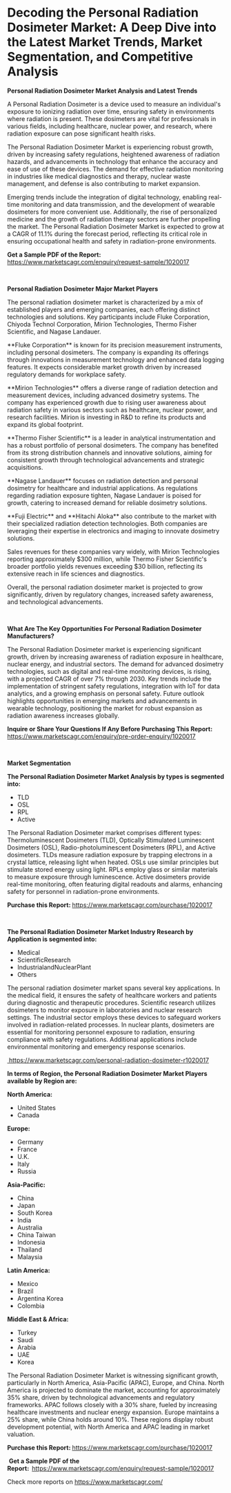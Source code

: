 <p><h1>Decoding the Personal Radiation Dosimeter Market: A Deep Dive into the Latest Market Trends, Market Segmentation, and Competitive Analysis</h1></p><p><strong>Personal Radiation Dosimeter Market Analysis and Latest Trends</strong></p>
<p><p>A Personal Radiation Dosimeter is a device used to measure an individual's exposure to ionizing radiation over time, ensuring safety in environments where radiation is present. These dosimeters are vital for professionals in various fields, including healthcare, nuclear power, and research, where radiation exposure can pose significant health risks. </p><p>The Personal Radiation Dosimeter Market is experiencing robust growth, driven by increasing safety regulations, heightened awareness of radiation hazards, and advancements in technology that enhance the accuracy and ease of use of these devices. The demand for effective radiation monitoring in industries like medical diagnostics and therapy, nuclear waste management, and defense is also contributing to market expansion. </p><p>Emerging trends include the integration of digital technology, enabling real-time monitoring and data transmission, and the development of wearable dosimeters for more convenient use. Additionally, the rise of personalized medicine and the growth of radiation therapy sectors are further propelling the market. The Personal Radiation Dosimeter Market is expected to grow at a CAGR of 11.1% during the forecast period, reflecting its critical role in ensuring occupational health and safety in radiation-prone environments.</p></p>
<p><strong>Get a Sample PDF of the Report:&nbsp;</strong> <a href="https://www.marketscagr.com/enquiry/request-sample/1020017?utm_campaign=2113&utm_medium=2&utm_source=Github&utm_content=ia&utm_term=23022025&utm_id=personal-radiation-dosimeter">https://www.marketscagr.com/enquiry/request-sample/1020017</a></p>
<p>&nbsp;</p>
<p><strong>Personal Radiation Dosimeter Major Market Players</strong></p>
<p><p>The personal radiation dosimeter market is characterized by a mix of established players and emerging companies, each offering distinct technologies and solutions. Key participants include Fluke Corporation, Chiyoda Technol Corporation, Mirion Technologies, Thermo Fisher Scientific, and Nagase Landauer.</p><p>**Fluke Corporation** is known for its precision measurement instruments, including personal dosimeters. The company is expanding its offerings through innovations in measurement technology and enhanced data logging features. It expects considerable market growth driven by increased regulatory demands for workplace safety.</p><p>**Mirion Technologies** offers a diverse range of radiation detection and measurement devices, including advanced dosimetry systems. The company has experienced growth due to rising user awareness about radiation safety in various sectors such as healthcare, nuclear power, and research facilities. Mirion is investing in R&D to refine its products and expand its global footprint.</p><p>**Thermo Fisher Scientific** is a leader in analytical instrumentation and has a robust portfolio of personal dosimeters. The company has benefited from its strong distribution channels and innovative solutions, aiming for consistent growth through technological advancements and strategic acquisitions.</p><p>**Nagase Landauer** focuses on radiation detection and personal dosimetry for healthcare and industrial applications. As regulations regarding radiation exposure tighten, Nagase Landauer is poised for growth, catering to increased demand for reliable dosimetry solutions.</p><p>**Fuji Electric** and **Hitachi Aloka** also contribute to the market with their specialized radiation detection technologies. Both companies are leveraging their expertise in electronics and imaging to innovate dosimetry solutions.</p><p>Sales revenues for these companies vary widely, with Mirion Technologies reporting approximately $300 million, while Thermo Fisher Scientific's broader portfolio yields revenues exceeding $30 billion, reflecting its extensive reach in life sciences and diagnostics.</p><p>Overall, the personal radiation dosimeter market is projected to grow significantly, driven by regulatory changes, increased safety awareness, and technological advancements.</p></p>
<p>&nbsp;</p>
<p><strong>What Are The Key Opportunities For Personal Radiation Dosimeter Manufacturers?</strong></p>
<p><p>The Personal Radiation Dosimeter market is experiencing significant growth, driven by increasing awareness of radiation exposure in healthcare, nuclear energy, and industrial sectors. The demand for advanced dosimetry technologies, such as digital and real-time monitoring devices, is rising, with a projected CAGR of over 7% through 2030. Key trends include the implementation of stringent safety regulations, integration with IoT for data analytics, and a growing emphasis on personal safety. Future outlook highlights opportunities in emerging markets and advancements in wearable technology, positioning the market for robust expansion as radiation awareness increases globally.</p></p>
<p><strong>Inquire or Share Your Questions If Any Before Purchasing This Report:</strong> <a href="https://www.marketscagr.com/enquiry/pre-order-enquiry/1020017?utm_campaign=2113&utm_medium=2&utm_source=Github&utm_content=ia&utm_term=23022025&utm_id=personal-radiation-dosimeter">https://www.marketscagr.com/enquiry/pre-order-enquiry/1020017</a></p>
<p>&nbsp;</p>
<p><strong>Market Segmentation</strong></p>
<p><strong>The Personal Radiation Dosimeter Market Analysis by types is segmented into:</strong></p>
<p><ul><li>TLD</li><li>OSL</li><li>RPL</li><li>Active</li></ul></p>
<p><p>The Personal Radiation Dosimeter market comprises different types: Thermoluminescent Dosimeters (TLD), Optically Stimulated Luminescent Dosimeters (OSL), Radio-photoluminescent Dosimeters (RPL), and Active dosimeters. TLDs measure radiation exposure by trapping electrons in a crystal lattice, releasing light when heated. OSLs use similar principles but stimulate stored energy using light. RPLs employ glass or similar materials to measure exposure through luminescence. Active dosimeters provide real-time monitoring, often featuring digital readouts and alarms, enhancing safety for personnel in radiation-prone environments.</p></p>
<p><strong>Purchase this Report:&nbsp;</strong><a href="https://www.marketscagr.com/purchase/1020017?utm_campaign=2113&utm_medium=2&utm_source=Github&utm_content=ia&utm_term=23022025&utm_id=personal-radiation-dosimeter">https://www.marketscagr.com/purchase/1020017</a></p>
<p>&nbsp;</p>
<p><strong>The Personal Radiation Dosimeter Market Industry Research by Application is segmented into:</strong></p>
<p><ul><li>Medical</li><li>ScientificResearch</li><li>IndustrialandNuclearPlant</li><li>Others</li></ul></p>
<p><p>The personal radiation dosimeter market spans several key applications. In the medical field, it ensures the safety of healthcare workers and patients during diagnostic and therapeutic procedures. Scientific research utilizes dosimeters to monitor exposure in laboratories and nuclear research settings. The industrial sector employs these devices to safeguard workers involved in radiation-related processes. In nuclear plants, dosimeters are essential for monitoring personnel exposure to radiation, ensuring compliance with safety regulations. Additional applications include environmental monitoring and emergency response scenarios.</p></p>
<p><a href="https://www.marketscagr.com/personal-radiation-dosimeter-r1020017?utm_campaign=2113&utm_medium=2&utm_source=Github&utm_content=ia&utm_term=23022025&utm_id=personal-radiation-dosimeter">&nbsp;https://www.marketscagr.com/personal-radiation-dosimeter-r1020017</a></p>
<p><strong>In terms of Region, the Personal Radiation Dosimeter Market Players available by Region are:</strong></p>
<p>
    <p> <strong> North America: </strong>
        <ul>
            <li>United States</li>
            <li>Canada</li>
        </ul>
        </p> 
    <p> <strong> Europe: </strong>
        <ul>
            <li>Germany</li>
            <li>France</li>
            <li>U.K.</li>
            <li>Italy</li>
            <li>Russia</li>
        </ul>
        </p> 
    <p> <strong> Asia-Pacific: </strong>
        <ul>
            <li>China</li>
            <li>Japan</li>
            <li>South Korea</li>
            <li>India</li>
            <li>Australia</li>
            <li>China Taiwan</li>
            <li>Indonesia</li>
            <li>Thailand</li>
            <li>Malaysia</li>
        </ul>
        </p> 
    <p> <strong> Latin America: </strong>
        <ul>
            <li>Mexico</li>
            <li>Brazil</li>
            <li>Argentina Korea</li>
            <li>Colombia</li>
        </ul>
        </p> 
    <p> <strong> Middle East & Africa: </strong>
        <ul>
            <li>Turkey</li>
            <li>Saudi</li>
            <li>Arabia</li>
            <li>UAE</li>
            <li>Korea</li>
        </ul>
    </p>
    </p>
<p><p>The Personal Radiation Dosimeter Market is witnessing significant growth, particularly in North America, Asia-Pacific (APAC), Europe, and China. North America is projected to dominate the market, accounting for approximately 35% share, driven by technological advancements and regulatory frameworks. APAC follows closely with a 30% share, fueled by increasing healthcare investments and nuclear energy expansion. Europe maintains a 25% share, while China holds around 10%. These regions display robust development potential, with North America and APAC leading in market valuation.</p></p>
<p><strong>Purchase this Report: </strong><a href="https://www.marketscagr.com/purchase/1020017?utm_campaign=2113&utm_medium=2&utm_source=Github&utm_content=ia&utm_term=23022025&utm_id=personal-radiation-dosimeter">https://www.marketscagr.com/purchase/1020017</a></p>
<p>&nbsp;<strong>Get a Sample PDF of the Report:&nbsp;&nbsp;</strong><a href="https://www.marketscagr.com/enquiry/request-sample/1020017?utm_campaign=2113&utm_medium=2&utm_source=Github&utm_content=ia&utm_term=23022025&utm_id=personal-radiation-dosimeter">https://www.marketscagr.com/enquiry/request-sample/1020017</a></p>
<p><strong></strong></p>
<p>Check more reports on <a href="https://www.marketscagr.com/?utm_campaign=2113&utm_medium=2&utm_source=Github&utm_content=ia&utm_term=23022025&utm_id=personal-radiation-dosimeter">https://www.marketscagr.com/</a></p>